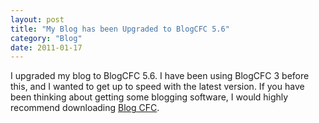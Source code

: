 ```yaml
---
layout: post
title: "My Blog has been Upgraded to BlogCFC 5.6"
category: "Blog"
date: 2011-01-17
---
```



I upgraded my blog to BlogCFC 5.6\. I have been using BlogCFC 3 before this, and I wanted to get up to speed with the latest version. If you have been thinking about getting some blogging software, I would highly recommend downloading [Blog CFC](http://www.blogcfc.com/).